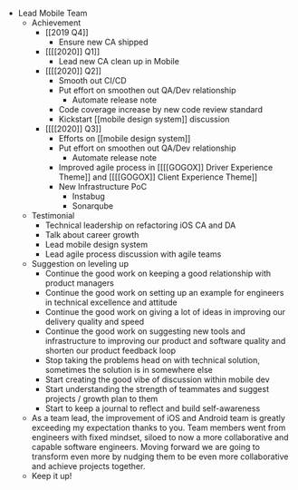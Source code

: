 - Lead Mobile Team
    - Achievement
        - [[2019 Q4]]
            - Ensure new CA shipped
        - [[[[2020]] Q1]]
            - Lead new CA clean up in Mobile
        - [[[[2020]] Q2]]
            - Smooth out CI/CD
            - Put effort on smoothen out QA/Dev relationship
                - Automate release note
            - Code coverage increase by new code review standard
            - Kickstart [[mobile design system]] discussion
        - [[[[2020]] Q3]]
            - Efforts on [[mobile design system]]
            - Put effort on smoothen out QA/Dev relationship
                - Automate release note
            - Improved agile process in [[[[GOGOX]] Driver Experience Theme]] and [[[[GOGOX]] Client Experience Theme]]
            - New Infrastructure PoC
                - Instabug
                - Sonarqube
    - Testimonial
        - Technical leadership on refactoring iOS CA and DA
        - Talk about career growth
        - Lead mobile design system
        - Lead agile process discussion with agile teams
    - Suggestion on leveling up
        - Continue the good work on keeping a good relationship with product managers
        - Continue the good work on setting up an example for engineers in technical excellence and attitude
        - Continue the good work on giving a lot of ideas in improving our delivery quality and speed
        - Continue the good work on suggesting new tools and infrastructure to improving our product and software quality and shorten our product feedback loop
        - Stop taking the problems head on with technical solution, sometimes the solution is in somewhere else
        - Start creating the good vibe of discussion within mobile dev
        - Start understanding the strength of teammates and suggest projects / growth plan to them
        - Start to keep a journal to reflect and build self-awareness
    - As a team lead, the improvement of iOS and Android team is greatly exceeding my expectation thanks to you. Team members went from engineers with fixed mindset, siloed to now a more collaborative and capable software engineers. Moving forward we are going to transform even more by nudging them to be even more collaborative and achieve projects together.
    - Keep it up!
